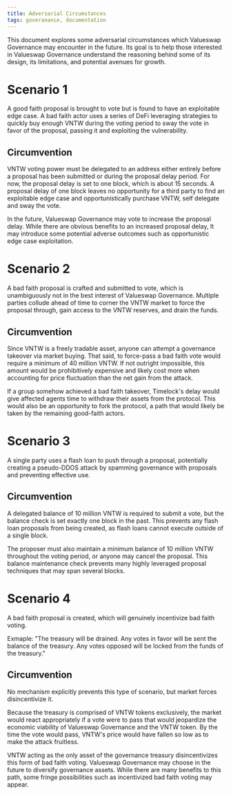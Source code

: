 ```yaml
---
title: Adversarial Circumstances
tags: goveranance, documentation
---
```


This document explores some adversarial circumstances which Valueswap Governance may encounter in the future. Its goal is to help those interested in Valueswap Governance understand the reasoning behind some of its design, its limitations, and potential avenues for growth.

# Scenario 1

A good faith proposal is brought to vote but is found to have an exploitable edge case. A bad faith actor uses a series of DeFi leveraging strategies to quickly buy enough VNTW during the voting period to sway the vote in favor of the proposal, passing it and exploiting the vulnerability.

## Circumvention

VNTW voting power must be delegated to an address either entirely before a proposal has been submitted or during the proposal delay period. For now, the proposal delay is set to one block, which is about 15 seconds. A proposal delay of one block leaves no opportunity for a third party to find an exploitable edge case and opportunistically purchase VNTW, self delegate and sway the vote.

In the future, Valueswap Governance may vote to increase the proposal delay. While there are obvious benefits to an increased proposal delay, It may introduce some potential adverse outcomes such as opportunistic edge case exploitation.

# Scenario 2

A bad faith proposal is crafted and submitted to vote, which is unambiguously not in the best interest of Valueswap Governance. Multiple parties collude ahead of time to corner the VNTW market to force the proposal through, gain access to the VNTW reserves, and drain the funds.

## Circumvention

Since VNTW is a freely tradable asset, anyone can attempt a governance takeover via market buying. That said, to force-pass a bad faith vote would require a minimum of 40 million VNTW. If not outright impossible, this amount would be prohibitively expensive and likely cost more when accounting for price fluctuation than the net gain from the attack.

If a group somehow achieved a bad faith takeover, Timelock's delay would give affected agents time to withdraw their assets from the protocol. This would also be an opportunity to fork the protocol, a path that would likely be taken by the remaining good-faith actors.

# Scenario 3

A single party uses a flash loan to push through a proposal, potentially creating a pseudo-DDOS attack by spamming governance with proposals and preventing effective use.

## Circumvention

A delegated balance of 10 million VNTW is required to submit a vote, but the balance check is set exactly one block in the past. This prevents any flash loan proposals from being created, as flash loans cannot execute outside of a single block.

The proposer must also maintain a minimum balance of 10 million VNTW throughout the voting period, or anyone may cancel the proposal. This balance maintenance check prevents many highly leveraged proposal techniques that may span several blocks.

# Scenario 4

A bad faith proposal is created, which will genuinely incentivize bad faith voting. 

Exmaple: &quot;The treasury will be drained. Any votes in favor will be sent the balance of the treasury. Any votes opposed will be locked from the funds of the treasury.&quot;

## Circumvention

No mechanism explicitly prevents this type of scenario, but market forces disincentivize it. 

Because the treasury is comprised of VNTW tokens exclusively, the market would react appropriately if a vote were to pass that would jeopardize the economic viability of Valueswap Governance and the VNTW token. By the time the vote would pass, VNTW's price would have fallen so low as to make the attack fruitless. 

VNTW acting as the only asset of the governance treasury disincentivizes this form of bad faith voting. Valueswap Governance may choose in the future to diversify governance assets. While there are many benefits to this path, some fringe possibilities such as incentivized bad faith voting may appear.